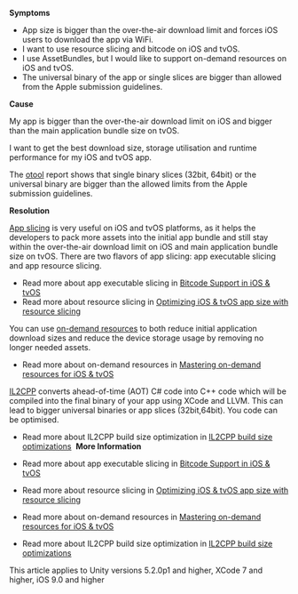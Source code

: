 
        

**Symptoms** 

*   App size is bigger than the over-the-air download limit and forces iOS users to download the app via WiFi.
*   I want to use resource slicing and bitcode on iOS and tvOS.
*   I use AssetBundles, but I would like to support on-demand resources on iOS and tvOS.
*   The universal binary of the app or single slices are bigger than allowed from the Apple submission guidelines.

**Cause** 

My app is bigger than the over-the-air download limit on iOS and bigger than the main application bundle size on tvOS. 

I want to get the best download size, storage utilisation and runtime performance for my iOS and tvOS app.

The [otool](http://www.unix.com/man-page/osx/1/otool/) report shows that single binary slices (32bit, 64bit) or the universal binary are bigger than the allowed limits from the Apple submission guidelines.

**Resolution** 

[App slicing](https://developer.apple.com/library/tvos/documentation/IDEs/Conceptual/AppDistributionGuide/AppThinning/AppThinning.html#//apple_ref/doc/uid/TP40012582-CH35-SW1) is very useful on iOS and tvOS platforms, as it helps the developers to pack more assets into the initial app bundle and still stay within the over-the-air download limit on iOS and main application bundle size on tvOS. There are two flavors of app slicing: app executable slicing and app resource slicing.

*   Read more about app executable slicing in [Bitcode Support in iOS & tvOS](/hc/en-us/articles/209933103)
*   Read more about resource slicing in [Optimizing iOS & tvOS app size with resource slicing](/hc/en-us/articles/208412046)

You can use [on-demand resources](https://developer.apple.com/library/prerelease/ios/documentation/FileManagement/Conceptual/On_Demand_Resources_Guide/) to both reduce initial application download sizes and reduce the device storage usage by removing no longer needed assets.

*   Read more about on-demand resources in [Mastering on-demand resources for iOS & tvOS](/hc/en-us/articles/209933113) 

[IL2CPP](http://blogs.unity3d.com/2015/05/06/an-introduction-to-ilcpp-internals/) converts ahead-of-time (AOT) C# code into C++ code which will be compiled into the final binary of your app using XCode and LLVM. This can lead to bigger universal binaries or app slices (32bit,64bit). You code can be optimised.

*   Read more about IL2CPP build size optimization in [IL2CPP build size optimizations](/hc/en-us/articles/208412186) 
 **More Information** 

*   Read more about app executable slicing in [Bitcode Support in iOS & tvOS](/hc/en-us/articles/209933103)
*   Read more about resource slicing in [Optimizing iOS & tvOS app size with resource slicing](/hc/en-us/articles/208412046)
*   Read more about on-demand resources in [Mastering on-demand resources for iOS & tvOS](/hc/en-us/articles/209933113)
*   Read more about IL2CPP build size optimization in [IL2CPP build size optimizations](/hc/en-us/articles/208412186) 

This article applies to Unity versions 5.2.0p1 and higher, XCode 7 and higher, iOS 9.0 and higher

      